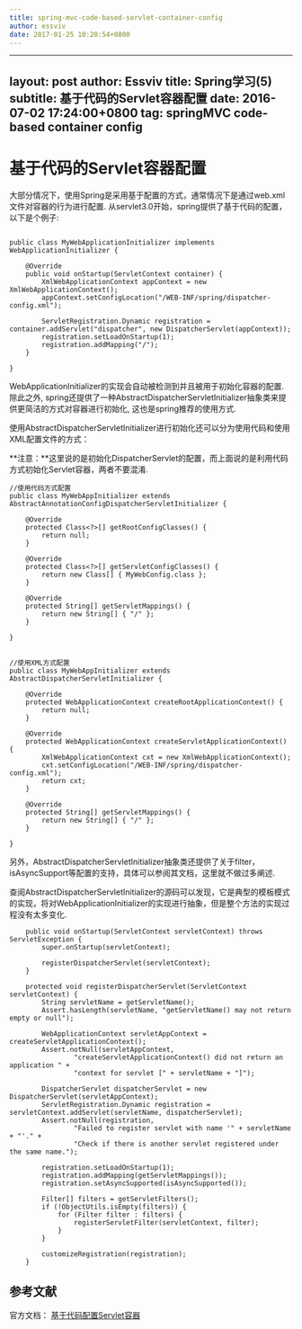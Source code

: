 ```yaml
---
title: spring-mvc-code-based-servlet-container-config
author: essviv
date: 2017-01-25 10:20:54+0800
---
```


---
layout:		post
author:		Essviv
title:		Spring学习(5)
subtitle:	基于代码的Servlet容器配置
date:		2016-07-02 17:24:00+0800
tag:		springMVC code-based container config
---

# 基于代码的Servlet容器配置

大部分情况下，使用Spring是采用基于配置的方式，通常情况下是通过web.xml文件对容器的行为进行配置. 从servlet3.0开始，spring提供了基于代码的配置，以下是个例子:

```

public class MyWebApplicationInitializer implements WebApplicationInitializer {

    @Override
    public void onStartup(ServletContext container) {
        XmlWebApplicationContext appContext = new XmlWebApplicationContext();
        appContext.setConfigLocation("/WEB-INF/spring/dispatcher-config.xml");

        ServletRegistration.Dynamic registration = container.addServlet("dispatcher", new DispatcherServlet(appContext));
        registration.setLoadOnStartup(1);
        registration.addMapping("/");
    }

}
```

WebApplicationInitializer的实现会自动被检测到并且被用于初始化容器的配置. 除此之外, spring还提供了一种AbstractDispatcherServletInitializer抽象类来提供更简洁的方式对容器进行初始化, 这也是spring推荐的使用方式. 

使用AbstractDispatcherServletInitializer进行初始化还可以分为使用代码和使用XML配置文件的方式：

**注意：**这里说的是初始化DispatcherServlet的配置，而上面说的是利用代码方式初始化Servlet容器，两者不要混淆. 

```
//使用代码方式配置
public class MyWebAppInitializer extends AbstractAnnotationConfigDispatcherServletInitializer {

    @Override
    protected Class<?>[] getRootConfigClasses() {
        return null;
    }

    @Override
    protected Class<?>[] getServletConfigClasses() {
        return new Class[] { MyWebConfig.class };
    }

    @Override
    protected String[] getServletMappings() {
        return new String[] { "/" };
    }

}


//使用XML方式配置
public class MyWebAppInitializer extends AbstractDispatcherServletInitializer {

    @Override
    protected WebApplicationContext createRootApplicationContext() {
        return null;
    }

    @Override
    protected WebApplicationContext createServletApplicationContext() {
        XmlWebApplicationContext cxt = new XmlWebApplicationContext();
        cxt.setConfigLocation("/WEB-INF/spring/dispatcher-config.xml");
        return cxt;
    }

    @Override
    protected String[] getServletMappings() {
        return new String[] { "/" };
    }

}
```

另外，AbstractDispatcherServletInitializer抽象类还提供了关于filter，isAsyncSupport等配置的支持，具体可以参阅其文档，这里就不做过多阐述.

查阅AbstractDispatcherServletInitializer的源码可以发现，它是典型的模板模式的实现，将对WebApplicationInitializer的实现进行抽象，但是整个方法的实现过程没有太多变化.

```
    public void onStartup(ServletContext servletContext) throws ServletException {
        super.onStartup(servletContext);

        registerDispatcherServlet(servletContext);
    }

    protected void registerDispatcherServlet(ServletContext servletContext) {
        String servletName = getServletName();
        Assert.hasLength(servletName, "getServletName() may not return empty or null");

        WebApplicationContext servletAppContext = createServletApplicationContext();
        Assert.notNull(servletAppContext,
                "createServletApplicationContext() did not return an application " +
                "context for servlet [" + servletName + "]");

        DispatcherServlet dispatcherServlet = new DispatcherServlet(servletAppContext);
        ServletRegistration.Dynamic registration = servletContext.addServlet(servletName, dispatcherServlet);
        Assert.notNull(registration,
                "Failed to register servlet with name '" + servletName + "'." +
                "Check if there is another servlet registered under the same name.");

        registration.setLoadOnStartup(1);
        registration.addMapping(getServletMappings());
        registration.setAsyncSupported(isAsyncSupported());

        Filter[] filters = getServletFilters();
        if (!ObjectUtils.isEmpty(filters)) {
            for (Filter filter : filters) {
                registerServletFilter(servletContext, filter);
            }
        }

        customizeRegistration(registration);
    }
```

## 参考文献

官方文档： [基于代码配置Servlet容器](http://docs.spring.io/spring/docs/current/spring-framework-reference/htmlsingle/#mvc-container-config)